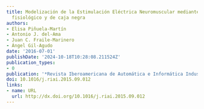 ```yaml
---
title: Modelización de la Estimulación Eléctrica Neuromuscular mediante un enfoque
  fisiológico y de caja negra
authors:
- Elisa Piñuela-Martín
- Antonio J. del-Ama
- Juan C. Fraile-Marinero
- Ángel Gil-Agudo
date: '2016-07-01'
publishDate: '2024-10-18T10:28:08.211524Z'
publication_types:
- 0
publication: '*Revista Iberoamericana de Automática e Informática Industrial RIAI*'
doi: 10.1016/j.riai.2015.09.012
links:
- name: URL
  url: http://dx.doi.org/10.1016/j.riai.2015.09.012
---
```


